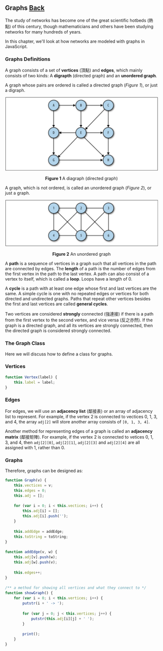 ## Graphs [Back](./../data_structure.md)

The study of networks has become one of the great scientific hotbeds (熱點) of this century, though mathematicians and others have been studying networks for many hundreds of years.

In this chapter, we'll look at how networks are modeled with graphs in JavaScript.

### Graphs Definitions

A graph consists of a set of **vertices** (頂點) and **edges**, which mainly consists of two kinds: A **digrapth** (directed graph) and an **unordered graph**.

A graph whose pairs are ordered is called a directed graph (*Figure 1*), or just a digraph.

<p align="center">
    <img src="./a_digraph.png" title="diagraph" alt="diagraph" />
</p>

<p align="center">
    <strong>Figure 1</strong> A diagraph (directed graph)
</p>

A graph, which is not ordered, is called an unordered graph (*Figure 2*), or just a graph.

<p align="center">
    <img src="./an_unordered_graph.png" title="unordered graph" alt="unordered graph" />
</p>

<p align="center">
    <strong>Figure 2</strong> An unordered graph
</p>

A **path** is a sequence of vertices in a graph such that all vertices in the path are connected by edges. The **length** of a path is the number of edges from the first vertex in the path to the last vertex. A path can also consist of a vertex to itself, which is called a **loop**. Loops have a length of 0. 

A **cycle** is a path with at least one edge whose first and last vertices are the same. A simple cycle is one with no repeated edges or vertices for both directed and undirected graphs. Paths that repeat other vertices besides the first and last vertices are called **general cycles**. 

Two vertices are considered **strongly** connected (強連接) if there is a path from the first vertex to the second vertex, and vice versa (反之亦然). If the graph is a directed graph, and all its vertices are strongly connected, then the directed graph is considered strongly connected.

### The Graph Class

Here we will discuss how to define a class for graphs.

### Vertices

```js
function Vertex(label) {
    this.label = label;
}
```

### Edges

For edges, we will use an **adjacency list** (鄰接表) or an array of adjacency list to represent. For example, if the vertex 2 is connected to vectices 0, 1, 3, and 4, the array `adj[2]` will store another array consists of `[0, 1, 3, 4]`.

Another method for representing edges of a graph is called an **adjacency matrix** (鄰接矩陣). For example, if the vertex 2 is connected to vetices 0, 1, 3, and 4, then `adj[2][0]`, `adj[2][1]`, `adj[2][3]` and `adj[2][4]` are all assigned with 1, rather than 0.

### Graphs

Therefore, graphs can be designed as:

```js
function Graph(v) {
    this.vectices = v;
    this.edges = 0;
    this.adj = [];
    
    for (var i = 0; i < this.vectices; i++) {
        this.adj[i] = [];
        this.adj[i].push('');
    }
    
    this.addEdge = addEdge;
    this.toString = toString;
}

function addEdge(v, w) {
    this.adj[v].push(w);
    this.adj[w].push(v);
    
    this.edges++;
}

/** a method for showing all vertices and what they connect to */
function showGraph() {
    for (var i = 0; i < this.vertices; i++) {
        putstr(i + ' -> ');
        
        for (var j = 0; j < this.vertices; j++) {
            putstr(this.adj[i][j] + ' ');
        }
        
        print();
    }
}
```

